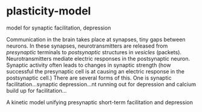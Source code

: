 # plasticity-model
model for synaptic facilitation, depression

Communication in the brain takes place at synapses, tiny gaps between neurons. In these synapses, neurotransmitters are released from _presynaptic_ terminals to _postsynaptic_ structures in _vesicles_ (packets). Neurotransmitters mediate electric responses in the postsynaptic neuron. Synaptic activity often leads to changes in synaptic strength (how successful the presynaptic cell is at causing an electric response in the postsynaptic cell.) There are several forms of this. One is synaptic facilitation...synaptic depression...nt running out for depression and calcium build up for facilitation...

A kinetic model unifying presynaptic short-term facilitation
and depression
